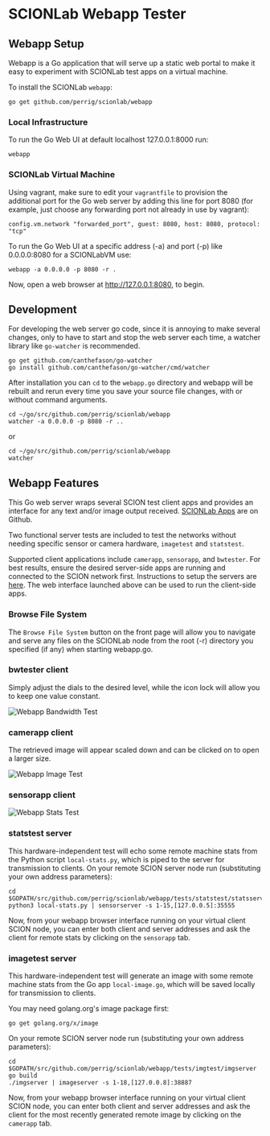 # SCIONLab Webapp Tester

## Webapp Setup

Webapp is a Go application that will serve up a static web portal to make it easy to
experiment with SCIONLab test apps on a virtual machine.

To install the SCIONLab `webapp`:

```shell
go get github.com/perrig/scionlab/webapp
```

### Local Infrastructure

To run the Go Web UI at default localhost 127.0.0.1:8000 run:

```shell
webapp
```

### SCIONLab Virtual Machine

Using vagrant, make sure to edit your `vagrantfile` to provision the additional port
for the Go web server by adding this line for port 8080 (for example, just choose any forwarding
port not already in use by vagrant):

```
config.vm.network "forwarded_port", guest: 8080, host: 8080, protocol: "tcp"
```

To run the Go Web UI at a specific address (-a) and port (-p) like 0.0.0.0:8080 for a SCIONLabVM use:

```shell
webapp -a 0.0.0.0 -p 8080 -r .
```

Now, open a web browser at http://127.0.0.1:8080, to begin.

## Development

For developing the web server go code, since it is annoying to make several changes,
only to have to start and stop the web server each time, a watcher library
like `go-watcher` is recommended.

```shell
go get github.com/canthefason/go-watcher
go install github.com/canthefason/go-watcher/cmd/watcher
```

After installation you can `cd` to the `webapp.go` directory and webapp will be rebuilt
and rerun every time you save your source file changes, with or without command arguments.

```shell
cd ~/go/src/github.com/perrig/scionlab/webapp
watcher -a 0.0.0.0 -p 8080 -r ..
```
or
```shell
cd ~/go/src/github.com/perrig/scionlab/webapp
watcher
```

## Webapp Features

This Go web server wraps several SCION test client apps and provides an interface
for any text and/or image output received.
[SCIONLab Apps](http://github.com/perrig/scionlab) are on Github.

Two functional server tests are included to test the networks without needing
specific sensor or camera hardware, `imagetest` and `statstest`.

Supported client applications include `camerapp`, `sensorapp`, and `bwtester`.
For best results, ensure the desired server-side apps are running and connected to
the SCION network first. Instructions to setup the servers are
[here](https://github.com/perrig/SCIONLab/blob/master/README.md).
The web interface launched above can be used to run the client-side apps.

### Browse File System

The `Browse File System` button on the front page will allow you to navigate and serve any
files on the SCIONLab node from the root (-r) directory you specified (if any) when
starting webapp.go.

### bwtester client

Simply adjust the dials to the desired level, while the icon lock will allow you
to keep one value constant.

![Webapp Bandwidth Test](/images/webapp_bwtester.png?raw=true "Webapp Bandwidth Test")


### camerapp client

The retrieved image will appear scaled down and can be clicked on to open a larger size.

![Webapp Image Test](/images/webapp_camerapp.png?raw=true "Webapp Image Test")


### sensorapp client

![Webapp Stats Test](/images/webapp_sensorapp.png?raw=true "Webapp Stats Test")


### statstest server

This hardware-independent test will echo some remote machine stats from the Python script
`local-stats.py`, which is piped to the server for transmission to clients.
On your remote SCION server node run (substituting your own address parameters):

```shell
cd $GOPATH/src/github.com/perrig/scionlab/webapp/tests/statstest/statsserver
python3 local-stats.py | sensorserver -s 1-15,[127.0.0.5]:35555
```

Now, from your webapp browser interface running on your virtual client SCION node,
you can enter both client and server addresses and ask the client for remote stats
by clicking on the `sensorapp` tab.

### imagetest server

This hardware-independent test will generate an image with some remote machine stats from
the Go app `local-image.go`, which will be saved locally for transmission to clients.

You may need golang.org's image package first:

```shell
go get golang.org/x/image
```

On your remote SCION server node run (substituting your own address parameters):

```shell
cd $GOPATH/src/github.com/perrig/scionlab/webapp/tests/imgtest/imgserver
go build
./imgserver | imageserver -s 1-18,[127.0.0.8]:38887
```

Now, from your webapp browser interface running on your virtual client SCION node,
you can enter both client and server addresses and ask the client for the most
recently generated remote image by clicking on the `camerapp` tab.

